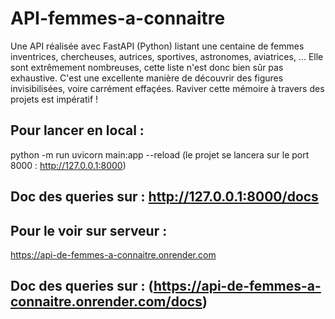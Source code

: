 # API-femmes-a-connaitre
Une API réalisée avec FastAPI (Python) listant une centaine de femmes inventrices, chercheuses, autrices, sportives, astronomes, aviatrices, ...
Elle sont extrêmement nombreuses, cette liste n'est donc bien sûr pas exhaustive. C'est une excellente manière de découvrir des figures invisibilisées, voire carrément effaçées. Raviver cette mémoire à travers des projets est impératif !

## Pour lancer en local :

python -m run uvicorn main:app --reload
(le projet se lancera sur le port 8000 : http://127.0.0.1:8000)

## Doc des queries sur : http://127.0.0.1:8000/docs

## Pour le voir sur serveur :

https://api-de-femmes-a-connaitre.onrender.com
## Doc des queries sur : (https://api-de-femmes-a-connaitre.onrender.com/docs)
